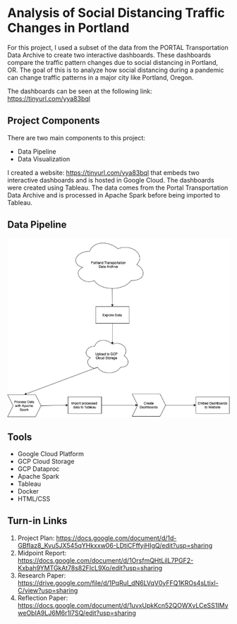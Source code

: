 # Analysis of Social Distancing Traffic Changes in Portland

For this project, I used a subset of the data from the PORTAL Transportation Data Archive to create two interactive dashboards. These dashboards compare the traffic pattern changes due to social distancing in Portland, OR. The goal of this is to analyze how social distancing during a pandemic can change traffic patterns in a major city like Portland, Oregon.

The dashboards can be seen at the following link: https://tinyurl.com/yya83bql

## Project Components

There are two main components to this project:
 - Data Pipeline <br>
 - Data Visualization <br>
 
I created a website: https://tinyurl.com/yya83bql that embeds two interactive dashboards and is hosted in Google Cloud. The dashboards were created using Tableau. The data comes from the Portal Transportation Data Archive and is processed in Apache Spark before being imported to Tableau.

## Data Pipeline

<p align="center">
  <img src="https://github.com/dmesa2/Analysis-Traffic-Changes-Social-Distancing/blob/master/Images/Data%20Pipeline.png?raw=true"/>
</p>

## Tools

 - Google Cloud Platform <br>
 - GCP Cloud Storage <br>
 - GCP Dataproc <br>
 - Apache Spark <br>
 - Tableau <br>
 - Docker <br>
 - HTML/CSS
 
 ## Turn-in Links
1. Project Plan: https://docs.google.com/document/d/1d-GBfIaz8_Kvu5JX545qYHkxxw06-LDtiCFffyiHIgQ/edit?usp=sharing <br>
2. Midpoint Report: https://docs.google.com/document/d/1OrsfmQHtLilL7PGF2-Kxbah9YMTGkAt78s82FIcL9Xo/edit?usp=sharing <br>
3. Research Paper: https://drive.google.com/file/d/1PqRuI_dN6LVqV0yFFQ1KROs4sLtixl-C/view?usp=sharing <br>
4. Reflection Paper: https://docs.google.com/document/d/1uvxUpkKcn52QOWXvLCeSS1IMyweObIA9LJ6M6r1l7SQ/edit?usp=sharing <br>
